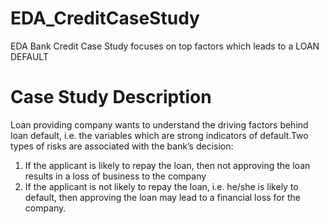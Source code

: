 # EDA_CreditCaseStudy
EDA Bank Credit Case Study focuses on top factors which leads to a LOAN DEFAULT
# Case Study Description
Loan providing company wants to understand the driving factors behind loan default, i.e. the variables which are strong indicators of default.Two types of risks are associated with the bank’s decision:

1. If the applicant is likely to repay the loan, then not approving the loan results in a loss of business to the company
2. If the applicant is not likely to repay the loan, i.e. he/she is likely to default, then approving the loan may lead to a financial loss for the company.
